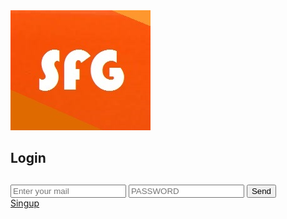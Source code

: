 <html>
<head>
<meta charset="UTF-8">
<meta lang="es">
<link href="https://fonts.googleapis.com/css?family=Roboto&display=swap" rel="stylesheet">
<link rel=" shorcut icon " type=" image/x-icon " href="sfglogo.ico">
<img src="sfglog.jpg" alt="IMGEN SFG" title="IMAGEN SFG"/>
<link rel="stylesheet" href="LOGIN.css">
     <nav class="d34">
<h1>Login<h1> 
<head>
</nav>
<body>
<div class="t78">
 <form action="INICIARSECION.php" methotd="post">
     
 <input type="text" name="email" placeholder="Enter your mail" maxlength="50">
 <input type="Password" name="Password" placeholder="PASSWORD" maxlength="20"  >
 <input type="submit" value="Send">
</div>
<nav class="t79">
<span><a href="https://adraw406.github.io/Register/">Singup</a></span>
</nav>
  </body>
 </html>
 
